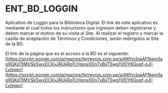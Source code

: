 # ENT_BD_LOGGIN
Aplicativo de Loggin para la Biblioteca Digital. El link de este aplicativo es mediante el cual todos los instructores que ingresen deben registrarse y deben marcar el motivo de su visita al Site. Al realizar el registro y marcar la casilla de aceptación de Términos y Condiciones, serán redirigidos al Site de la BD.

El link de la página que es el acceso a la BD es el siguiente:
[https://script.google.com/a/macros/ferreyros.com.pe/s/AKfycbwAFNwm1ag9QKdTtMVSkSwxDCKvJRUkRqTcHpnsXDn7xBsT5wg1VElYKGugf-oJI-Lv/exec](https://script.google.com/a/macros/ferreyros.com.pe/s/AKfycbwAFNwm1ag9QKdTtMVSkSwxDCKvJRUkRqTcHpnsXDn7xBsT5wg1VElYKGugf-oJI-Lv/exec)


